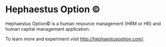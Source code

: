 # Hephaestus Option &copy;

Hephaestus Option&copy; is a human resource management (HRM or HR) and human capital management application.

To learn more and experiment visit http://hephaestusoption.com/.
